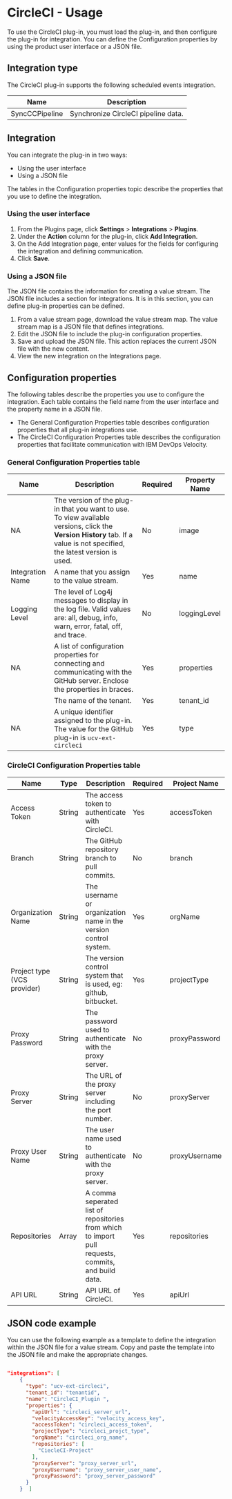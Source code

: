 
# CircleCI - Usage

To use the CircleCI plug-in, you must load the plug-in, and then configure the plug-in for integration. You can define the Configuration properties by using the product user interface or a JSON file.

## Integration type

The CircleCI plug-in supports the following scheduled events integration.

| Name | Description |
| --- | --- |
| SyncCCPipeline | Synchronize CircleCI pipeline data. |

## Integration

You can integrate the plug-in in two ways:

* Using the user interface
* Using a JSON file

The tables in the Configuration properties topic describe the properties that you use to define the integration.

### Using the user interface

1. From the Plugins page, click **Settings** > **Integrations** > **Plugins**.
2. Under the **Action** column for the plug-in, click **Add Integration**.
3. On the Add Integration page, enter values for the fields for configuring the integration and defining communication.
4. Click **Save**.

### Using a JSON file

The JSON file contains the information for creating a value stream. The JSON file includes a section for integrations. It is in this section, you can define plug-in properties can be defined.

1. From a value stream page, download the value stream map. The value stream map is a JSON file that defines integrations.
2. Edit the JSON file to include the plug-in configuration properties.
3. Save and upload the JSON file. This action replaces the current JSON file with the new content.
4. View the new integration on the Integrations page.

## Configuration properties

The following tables describe the properties you use to configure the integration. Each table contains the field name from the user interface and the property name in a JSON file.

* The General Configuration Properties table describes configuration properties that all plug-in integrations use.
* The CircleCI Configuration Properties table describes the configuration properties that facilitate communication with IBM DevOps Velocity.

### General Configuration Properties table

| Name | Description | Required | Property Name |
| --- | --- | ---| --- |
| NA | The version of the plug-in that you want to use. To view available versions, click the **Version History** tab. If a value is not specified, the latest version is used. | No | image |
| Integration Name | A name that you assign to the value stream. | Yes | name |
| Logging Level | The level of Log4j messages to display in the log file. Valid values are: all, debug, info, warn, error, fatal, off, and trace. | No | loggingLevel |
| NA | A list of configuration properties for connecting and communicating with the GitHub server. Enclose the properties in braces. | Yes | properties |
|  | The name of the tenant. | Yes | tenant_id |
| NA | A unique identifier assigned to the plug-in. The value for the GitHub plug-in is `ucv-ext-circleci` | Yes | type |

### CircleCI Configuration Properties table

| Name | Type | Description | Required | Project Name |
| --- | --- | --- | --- | --- |
| Access Token | String | The access token to authenticate with CircleCI. | Yes | accessToken |
| Branch | String | The GitHub repository branch to pull commits. | No | branch |
| Organization Name | String | The username or organization name in the version control system.| Yes | orgName |
| Project type (VCS provider) | String | The version control system that is used, eg: github, bitbucket. | Yes | projectType |
| Proxy Password | String | The password used to authenticate with the proxy server. | No | proxyPassword |
| Proxy Server | String | The URL of the proxy server including the port number. | No | proxyServer |
| Proxy User Name | String | The user name used to authenticate with the proxy server. | No | proxyUsername |
| Repositories | Array | A comma seperated list of repositories from which to import pull requests, commits, and build data. | Yes | repositories |
| API URL| String | API URL of CircleCI. | Yes | apiUrl |

## JSON code example

You can use the following example as a template to define the integration within the JSON file for a value stream. Copy and paste the template into the JSON file and make the appropriate changes.

```json

"integrations": [
    {
      "type": "ucv-ext-circleci",
      "tenant_id": "tenantid",
      "name": "CircleCI_Plugin ",
      "properties": {
        "apiUrl": "circleci_server_url",
        "velocityAccessKey": "velocity_access_key",
        "accessToken": "circleci_access_token",
        "projectType": "circleci_projct_type",
        "orgName": "circleci_org_name",
        "repositories": [
          "CiecleCI-Project"
        ],
        "proxyServer": "proxy_server_url",
        "proxyUsername": "proxy_server_user_name",
        "proxyPassword": "proxy_server_password"
      }
    }  ]

```

